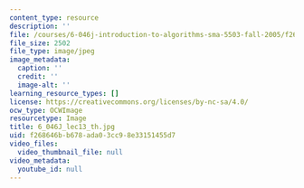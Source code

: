 ```yaml
---
content_type: resource
description: ''
file: /courses/6-046j-introduction-to-algorithms-sma-5503-fall-2005/f268646bb678ada03cc98e33151455d7_6_046J_lec13_th.jpg
file_size: 2502
file_type: image/jpeg
image_metadata:
  caption: ''
  credit: ''
  image-alt: ''
learning_resource_types: []
license: https://creativecommons.org/licenses/by-nc-sa/4.0/
ocw_type: OCWImage
resourcetype: Image
title: 6_046J_lec13_th.jpg
uid: f268646b-b678-ada0-3cc9-8e33151455d7
video_files:
  video_thumbnail_file: null
video_metadata:
  youtube_id: null
---
```

